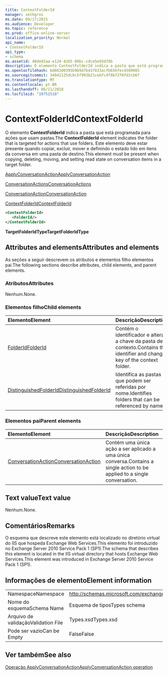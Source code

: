```yaml
---
title: ContextFolderId
manager: sethgros
ms.date: 09/17/2015
ms.audience: Developer
ms.topic: reference
ms.prod: office-online-server
localization_priority: Normal
api_name:
- ContextFolderId
api_type:
- schema
ms.assetid: 48de92aa-e124-42b5-89bc-cdce5e93d78b
description: O elemento ContextFolderId indica a pasta que está programada para ações que usam pastas. Este elemento deve estar presente quando copiar, excluir, mover e definindo o estado lido em itens da conversa em uma pasta de destino.
ms.openlocfilehash: bd863d0395b9b9d7b437833acfb656fec4580985
ms.sourcegitcommit: 34041125dc8c5f993b21cebfc4f8b72f0fd2cb6f
ms.translationtype: MT
ms.contentlocale: pt-BR
ms.lasthandoff: 06/11/2018
ms.locfileid: "19751510"
---
```

# <a name="contextfolderid"></a><span data-ttu-id="e2815-104">ContextFolderId</span><span class="sxs-lookup"><span data-stu-id="e2815-104">ContextFolderId</span></span>

<span data-ttu-id="e2815-105">O elemento **ContextFolderId** indica a pasta que está programada para ações que usam pastas.</span><span class="sxs-lookup"><span data-stu-id="e2815-105">The **ContextFolderId** element indicates the folder that is targeted for actions that use folders.</span></span> <span data-ttu-id="e2815-106">Este elemento deve estar presente quando copiar, excluir, mover e definindo o estado lido em itens da conversa em uma pasta de destino.</span><span class="sxs-lookup"><span data-stu-id="e2815-106">This element must be present when copying, deleting, moving, and setting read state on conversation items in a target folder.</span></span> 
  
[<span data-ttu-id="e2815-107">ApplyConversationAction</span><span class="sxs-lookup"><span data-stu-id="e2815-107">ApplyConversationAction</span></span>](applyconversationaction.md)
  
[<span data-ttu-id="e2815-108">ConversationActions</span><span class="sxs-lookup"><span data-stu-id="e2815-108">ConversationActions</span></span>](conversationactions.md)
  
[<span data-ttu-id="e2815-109">ConversationAction</span><span class="sxs-lookup"><span data-stu-id="e2815-109">ConversationAction</span></span>](conversationaction.md)
  
[<span data-ttu-id="e2815-110">ContextFolderId</span><span class="sxs-lookup"><span data-stu-id="e2815-110">ContextFolderId</span></span>](contextfolderid.md)
  
```XML
<ContextFolderId>
   <FolderId/>
</ContextFolderId>
```

 <span data-ttu-id="e2815-111">**TargetFolderIdType**</span><span class="sxs-lookup"><span data-stu-id="e2815-111">**TargetFolderIdType**</span></span>
## <a name="attributes-and-elements"></a><span data-ttu-id="e2815-112">Attributes and elements</span><span class="sxs-lookup"><span data-stu-id="e2815-112">Attributes and elements</span></span>

<span data-ttu-id="e2815-113">As seções a seguir descrevem os atributos e elementos filho elementos pai.</span><span class="sxs-lookup"><span data-stu-id="e2815-113">The following sections describe attributes, child elements, and parent elements.</span></span>
  
### <a name="attributes"></a><span data-ttu-id="e2815-114">Atributos</span><span class="sxs-lookup"><span data-stu-id="e2815-114">Attributes</span></span>

<span data-ttu-id="e2815-115">Nenhum.</span><span class="sxs-lookup"><span data-stu-id="e2815-115">None.</span></span>
  
### <a name="child-elements"></a><span data-ttu-id="e2815-116">Elementos filho</span><span class="sxs-lookup"><span data-stu-id="e2815-116">Child elements</span></span>

|<span data-ttu-id="e2815-117">**Elemento**</span><span class="sxs-lookup"><span data-stu-id="e2815-117">**Element**</span></span>|<span data-ttu-id="e2815-118">**Descrição**</span><span class="sxs-lookup"><span data-stu-id="e2815-118">**Description**</span></span>|
|:-----|:-----|
|[<span data-ttu-id="e2815-119">FolderId</span><span class="sxs-lookup"><span data-stu-id="e2815-119">FolderId</span></span>](folderid.md) <br/> |<span data-ttu-id="e2815-120">Contém o identificador e alterar a chave da pasta de contexto.</span><span class="sxs-lookup"><span data-stu-id="e2815-120">Contains the identifier and change key of the context folder.</span></span>  <br/> |
|[<span data-ttu-id="e2815-121">DistinguishedFolderId</span><span class="sxs-lookup"><span data-stu-id="e2815-121">DistinguishedFolderId</span></span>](distinguishedfolderid.md) <br/> |<span data-ttu-id="e2815-122">Identifica as pastas que podem ser referidas por nome.</span><span class="sxs-lookup"><span data-stu-id="e2815-122">Identifies folders that can be referenced by name.</span></span>  <br/> |
   
### <a name="parent-elements"></a><span data-ttu-id="e2815-123">Elementos pai</span><span class="sxs-lookup"><span data-stu-id="e2815-123">Parent elements</span></span>

|<span data-ttu-id="e2815-124">**Elemento**</span><span class="sxs-lookup"><span data-stu-id="e2815-124">**Element**</span></span>|<span data-ttu-id="e2815-125">**Descrição**</span><span class="sxs-lookup"><span data-stu-id="e2815-125">**Description**</span></span>|
|:-----|:-----|
|[<span data-ttu-id="e2815-126">ConversationAction</span><span class="sxs-lookup"><span data-stu-id="e2815-126">ConversationAction</span></span>](conversationaction.md) <br/> |<span data-ttu-id="e2815-127">Contém uma única ação a ser aplicado a uma única conversa.</span><span class="sxs-lookup"><span data-stu-id="e2815-127">Contains a single action to be applied to a single conversation.</span></span>  <br/> |
   
## <a name="text-value"></a><span data-ttu-id="e2815-128">Text value</span><span class="sxs-lookup"><span data-stu-id="e2815-128">Text value</span></span>

<span data-ttu-id="e2815-129">Nenhum.</span><span class="sxs-lookup"><span data-stu-id="e2815-129">None.</span></span>
  
## <a name="remarks"></a><span data-ttu-id="e2815-130">Comentários</span><span class="sxs-lookup"><span data-stu-id="e2815-130">Remarks</span></span>

<span data-ttu-id="e2815-131">O esquema que descreve este elemento está localizado no diretório virtual do IIS que hospeda Exchange Web Services.This elemento foi introduzido no Exchange Server 2010 Service Pack 1 (SP1).</span><span class="sxs-lookup"><span data-stu-id="e2815-131">The schema that describes this element is located in the IIS virtual directory that hosts Exchange Web Services.This element was introduced in Exchange Server 2010 Service Pack 1 (SP1).</span></span>
  
## <a name="element-information"></a><span data-ttu-id="e2815-132">Informações de elemento</span><span class="sxs-lookup"><span data-stu-id="e2815-132">Element information</span></span>

|||
|:-----|:-----|
|<span data-ttu-id="e2815-133">Namespace</span><span class="sxs-lookup"><span data-stu-id="e2815-133">Namespace</span></span>  <br/> |http://schemas.microsoft.com/exchange/services/2006/types  <br/> |
|<span data-ttu-id="e2815-134">Nome do esquema</span><span class="sxs-lookup"><span data-stu-id="e2815-134">Schema Name</span></span>  <br/> |<span data-ttu-id="e2815-135">Esquema de tipos</span><span class="sxs-lookup"><span data-stu-id="e2815-135">Types schema</span></span>  <br/> |
|<span data-ttu-id="e2815-136">Arquivo de validação</span><span class="sxs-lookup"><span data-stu-id="e2815-136">Validation File</span></span>  <br/> |<span data-ttu-id="e2815-137">Types.xsd</span><span class="sxs-lookup"><span data-stu-id="e2815-137">Types.xsd</span></span>  <br/> |
|<span data-ttu-id="e2815-138">Pode ser vazio</span><span class="sxs-lookup"><span data-stu-id="e2815-138">Can be Empty</span></span>  <br/> |<span data-ttu-id="e2815-139">False</span><span class="sxs-lookup"><span data-stu-id="e2815-139">False</span></span>  <br/> |
   
## <a name="see-also"></a><span data-ttu-id="e2815-140">Ver também</span><span class="sxs-lookup"><span data-stu-id="e2815-140">See also</span></span>



[<span data-ttu-id="e2815-141">Operação ApplyConversationAction</span><span class="sxs-lookup"><span data-stu-id="e2815-141">ApplyConversationAction operation</span></span>](applyconversationaction-operation.md)

